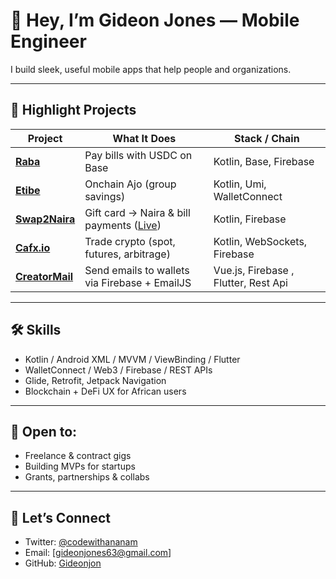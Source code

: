 # 👋 Hey, I’m Gideon Jones — Mobile Engineer

I build sleek, useful mobile apps that help people and organizations.

---

## 🚀 Highlight Projects

| Project         | What It Does                                         | Stack / Chain                |
|-----------------|------------------------------------------------------|------------------------------|
| [**Raba**](https://github.com/Gideonjon/gideonjon-portfolio/blob/main/raba.md)             | Pay bills with USDC on Base                      | Kotlin, Base, Firebase       |
| [**Etibe**](https://github.com/Gideonjon/gideonjon-portfolio/blob/main/etibe.md)           | Onchain Ajo (group savings)                      | Kotlin, Umi, WalletConnect   |
| [**Swap2Naira**](https://github.com/Gideonjon/gideonjon-portfolio/blob/main/swap2naira.md) | Gift card → Naira & bill payments ([Live](https://swap2naira.com)) | Kotlin, Firebase |
| [**Cafx.io**](https://github.com/Gideonjon/gideonjon-portfolio/blob/main/cafx.md)          | Trade crypto (spot, futures, arbitrage)          | Kotlin, WebSockets, Firebase |
| [**CreatorMail**](https://github.com/Gideonjon/gideonjon-portfolio/blob/main/creatormail.md) | Send emails to wallets via Firebase + EmailJS    | Vue.js, Firebase , Flutter, Rest Api         |


---

## 🛠 Skills

- Kotlin / Android XML / MVVM / ViewBinding / Flutter
- WalletConnect / Web3 / Firebase / REST APIs
- Glide, Retrofit, Jetpack Navigation
- Blockchain + DeFi UX for African users

---

## 💼 Open to:

- Freelance & contract gigs
- Building MVPs for startups
- Grants, partnerships & collabs

---

## 📩 Let’s Connect

- Twitter: [@codewithananam](https://twitter.com/codewithananam)
- Email: [gideonjones63@gmail.com]
- GitHub: [Gideonjon](https://github.com/Gideonjon)
